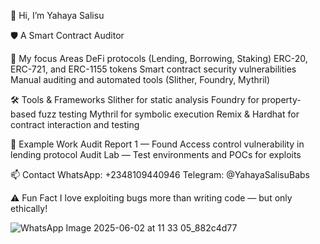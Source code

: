 👋 Hi, I’m Yahaya Salisu

🛡️ A Smart Contract Auditor

🧠 My focus Areas
DeFi protocols (Lending, Borrowing, Staking)
ERC-20, ERC-721, and ERC-1155 tokens
Smart contract security vulnerabilities
Manual auditing and automated tools (Slither, Foundry, Mythril)

🛠️ Tools & Frameworks
Slither for static analysis
Foundry for property-based fuzz testing
Mythril for symbolic execution
Remix & Hardhat for contract interaction and testing

📂 Example Work
Audit Report 1 — Found Access control vulnerability in lending protocol
Audit Lab — Test environments and POCs for exploits

📫 Contact
WhatsApp: +2348109440946
Telegram: @YahayaSalisuBabs

⚠️ Fun Fact
I love exploiting bugs more than writing code — but only ethically!

![WhatsApp Image 2025-06-02 at 11 33 05_882c4d77](https://github.com/user-attachments/assets/2630845f-2e79-450d-804f-dede9051a7d2)

